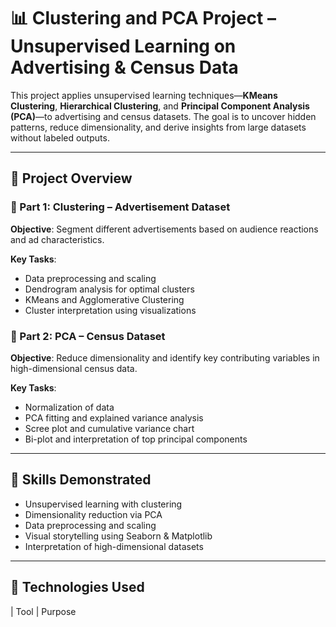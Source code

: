 # 📊 Clustering and PCA Project – Unsupervised Learning on Advertising & Census Data

This project applies unsupervised learning techniques—**KMeans Clustering**, **Hierarchical Clustering**, and **Principal Component Analysis (PCA)**—to advertising and census datasets. The goal is to uncover hidden patterns, reduce dimensionality, and derive insights from large datasets without labeled outputs.

---

## 📁 Project Overview

### 🧩 Part 1: Clustering – Advertisement Dataset
**Objective**: Segment different advertisements based on audience reactions and ad characteristics.

**Key Tasks**:
- Data preprocessing and scaling
- Dendrogram analysis for optimal clusters
- KMeans and Agglomerative Clustering
- Cluster interpretation using visualizations

### 🧮 Part 2: PCA – Census Dataset
**Objective**: Reduce dimensionality and identify key contributing variables in high-dimensional census data.

**Key Tasks**:
- Normalization of data
- PCA fitting and explained variance analysis
- Scree plot and cumulative variance chart
- Bi-plot and interpretation of top principal components

---

## 🧠 Skills Demonstrated

- Unsupervised learning with clustering
- Dimensionality reduction via PCA
- Data preprocessing and scaling
- Visual storytelling using Seaborn & Matplotlib
- Interpretation of high-dimensional datasets

---

## 🧰 Technologies Used

| Tool         | Purpose


